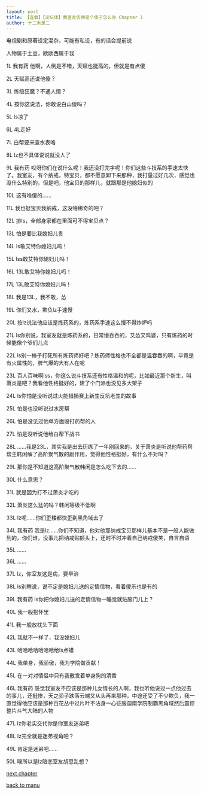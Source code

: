 ```yaml
---
layout: post
title: 【连载】【论坛体】我室友仿佛是个傻子怎么办 Chapter 1
author: 十二木是二
---
```




电视剧和原著设定混杂，可能有私设，有的话会提前说

人物属于土豆，欧欧西属于我

1L 我有药
他啊，人倒是不错，天赋也挺高的，但就是有点傻

2L
天赋高还说他傻？

3L
练级狂魔？不通人情？

4L
按你这说法，你敢说白山傻吗？

5L
ls凉了

6L
4L走好

7L
白帮要来查水表咯

8L
lz也不具体说说就没人了

9L 我有药
哎呀你们在说什么呢！我还没打完字呢！你们这些斗技系的手速太快了。我室友，有个纳戒，特宝贝，都不愿意卸下来那种，我打量过好几次，感觉也没什么特别的，但是吧，他宝贝的那样儿，就跟那是他媳妇似的

10L
这有啥傻的……

11L
我也挺宝贝我纳戒，这没啥稀奇的吧？

12L
排ls，全部身家都在里面可不得宝贝点？

13L
怕是要比我媳妇儿贵

14L
ls敢艾特你媳妇儿吗！

15L
lss敢艾特你媳妇儿吗！

16L
13L敢艾特你媳妇儿吗！

17L
13L敢艾特你媳妇儿吗！

18L
我是13L，我不敢，怂

19L
你们又水，欺负lz手速慢

20L
按lz说法他应该是炼药系的，炼药系手速这么慢不得炸炉吗

21L
ls你别说，我室友就是炼药系的，日常慢吞吞的，又怂又鸡婆，只有炼药的时候能像个爷们儿点

22L
ls别一棒子打死所有炼药师好吧？炼药师性格也不全都是温吞吞的啊，毕竟是有火属性的，脾气爆的大有人在呢

23L
百人百味啊lss，你这么说斗技系还有性格温和的呢，比如最近那个新生，叫萧炎是吧？我看他性格挺好的，建了个门派也没见多大架子

24L
ls你怕是没听说过火能猎捕赛上新生反坑老生的故事

25L
怕是也没听说过水房帮

26L
怕是没见过他单方面殴打药帮的人

27L
怕是没听说他给白帮下战书

28L
……我是23L，其实我是出去历练了一年刚回来的，关于萧炎是听说他帮药帮帮主韩闲解了高阶聚气散的副作用，觉得他性格挺好，有什么不对吗？

29L
那你是不知道这高阶聚气散韩闲是怎么吃下去的……

30L
什么意思？

31L
就是因为打不过萧炎才吃的

32L
萧炎这么猛的吗？韩闲等级不低啊

33L
lz呢……你们歪楼都快歪到黑角域去了

34L 我有药
我是lz……你们不知道，他对他那纳戒宝贝那样儿基本不是一般人能做到的，你们谁，没事儿把纳戒贴额头上，还时不时冲着自己纳戒傻笑，自言自语

35L
……

36L
……

37L
lz，你室友这是病，要早治

38L
ls别瞎说，说不定是媳妇儿送的定情信物，看着傻乐也是有的

39L 我有药
ls你把你媳妇儿送的定情信物一睡觉就贴脑门儿上？

40L
我一般抱怀里

41L
我一般放枕头下面

42L
我就不一样了，我没媳妇儿

43L
哈哈哈哈哈哈哈给ls点蜡

44L
我单身，我骄傲，我为学院做贡献！

45L
在一对对情侣中只有我散发着单身狗的清香

46L 我有药
感觉我室友不应该是那种儿女情长的人啊，我也听他说过一点他过去的事儿，还挺惨，天之骄子跌落云端又从头再来那种，中途还受了不少欺负，我一直觉得他应该是那种百花丛中过片叶不沾身一心征服迦南学院制霸黑角域然后震惊整片斗气大陆的人物

47L
lz你老实交代你是你室友迷弟吧

48L
lz完全就是迷弟视角吧？

49L
肯定是迷弟吧……

50L
噗所以是lz暗恋室友胡思乱想？

[next chapter](https://allforyanchen.github.io/2020/07/21/post-57-chapter-2.html)

[back to manu](https://allforyanchen.github.io/2020/07/21/post-57.html)
